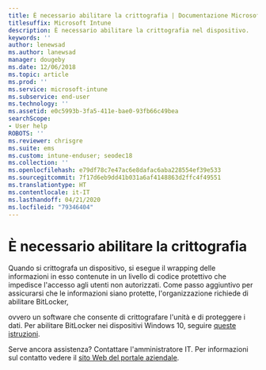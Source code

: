 ```yaml
---
title: È necessario abilitare la crittografia | Documentazione Microsoft
titlesuffix: Microsoft Intune
description: È necessario abilitare la crittografia nel dispositivo.
keywords: ''
author: lenewsad
ms.author: lanewsad
manager: dougeby
ms.date: 12/06/2018
ms.topic: article
ms.prod: ''
ms.service: microsoft-intune
ms.subservice: end-user
ms.technology: ''
ms.assetid: e0c5993b-3fa5-411e-bae0-93fb66c49bea
searchScope:
- User help
ROBOTS: ''
ms.reviewer: chrisgre
ms.suite: ems
ms.custom: intune-enduser; seodec18
ms.collection: ''
ms.openlocfilehash: e79df78c7e47ac6e8dafac6aba228554ef39e533
ms.sourcegitcommit: 7f17d6eb9dd41b031a6af4148863d2ffc4f49551
ms.translationtype: HT
ms.contentlocale: it-IT
ms.lasthandoff: 04/21/2020
ms.locfileid: "79346404"
---
```

# <a name="you-need-to-enable-encryption"></a>È necessario abilitare la crittografia

Quando si crittografa un dispositivo, si esegue il wrapping delle informazioni in esso contenute in un livello di codice protettivo che impedisce l'accesso agli utenti non autorizzati. Come passo aggiuntivo per assicurarsi che le informazioni siano protette, l'organizzazione richiede di abilitare BitLocker,

ovvero un software che consente di crittografare l'unità e di proteggere i dati. Per abilitare BitLocker nei dispositivi Windows 10, seguire [queste istruzioni](https://gallery.technet.microsoft.com/How-to-turn-on-BitLocker-34294d3d).

Serve ancora assistenza? Contattare l'amministratore IT. Per informazioni sul contatto vedere il [sito Web del portale aziendale](https://go.microsoft.com/fwlink/?linkid=2010980).
